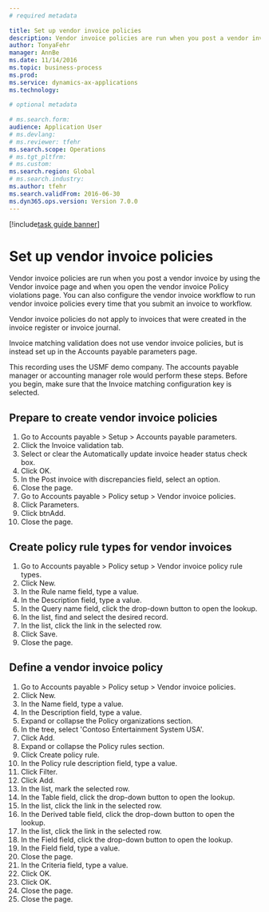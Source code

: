 ```yaml
--- 
# required metadata 
 
title: Set up vendor invoice policies
description: Vendor invoice policies are run when you post a vendor invoice by using the Vendor invoice page and when you open the vendor invoice Policy violations page. 
author: TonyaFehr 
manager: AnnBe 
ms.date: 11/14/2016
ms.topic: business-process 
ms.prod:  
ms.service: dynamics-ax-applications 
ms.technology:  
 
# optional metadata 
 
# ms.search.form:   
audience: Application User 
# ms.devlang:  
# ms.reviewer: tfehr 
ms.search.scope: Operations 
# ms.tgt_pltfrm:  
# ms.custom:  
ms.search.region: Global
# ms.search.industry: 
ms.author: tfehr 
ms.search.validFrom: 2016-06-30 
ms.dyn365.ops.version: Version 7.0.0 
---
```


[!include[task guide banner](../../includes/task-guide-banner.md)]

# Set up vendor invoice policies

Vendor invoice policies are run when you post a vendor invoice by using the Vendor invoice page and when you open the vendor invoice Policy violations page. You can also configure the vendor invoice workflow to run vendor invoice policies every time that you submit an invoice to workflow. 

Vendor invoice policies do not apply to invoices that were created in the invoice register or invoice journal. 

Invoice matching validation does not use vendor invoice policies, but is instead set up in the Accounts payable parameters page.

This recording uses the USMF demo company. The accounts payable manager or accounting manager role would perform these steps. Before you begin, make sure that the Invoice matching configuration key is selected.


## Prepare to create vendor invoice policies
1. Go to Accounts payable > Setup > Accounts payable parameters.
2. Click the Invoice validation tab.
3. Select or clear the Automatically update invoice header status check box.
4. Click OK.
5. In the Post invoice with discrepancies field, select an option.
6. Close the page.
7. Go to Accounts payable > Policy setup > Vendor invoice policies.
8. Click Parameters.
9. Click btnAdd.
10. Close the page.

## Create policy rule types for vendor invoices
1. Go to Accounts payable > Policy setup > Vendor invoice policy rule types.
2. Click New.
3. In the Rule name field, type a value.
4. In the Description field, type a value.
5. In the Query name field, click the drop-down button to open the lookup.
6. In the list, find and select the desired record.
7. In the list, click the link in the selected row.
8. Click Save.
9. Close the page.

## Define a vendor invoice policy
1. Go to Accounts payable > Policy setup > Vendor invoice policies.
2. Click New.
3. In the Name field, type a value.
4. In the Description field, type a value.
5. Expand or collapse the Policy organizations section.
6. In the tree, select 'Contoso Entertainment System USA'.
7. Click Add.
8. Expand or collapse the Policy rules section.
9. Click Create policy rule.
10. In the Policy rule description field, type a value.
11. Click Filter.
12. Click Add.
13. In the list, mark the selected row.
14. In the Table field, click the drop-down button to open the lookup.
15. In the list, click the link in the selected row.
16. In the Derived table field, click the drop-down button to open the lookup.
17. In the list, click the link in the selected row.
18. In the Field field, click the drop-down button to open the lookup.
19. In the Field field, type a value.
20. Close the page.
21. In the Criteria field, type a value.
22. Click OK.
23. Click OK.
24. Close the page.
25. Close the page.

